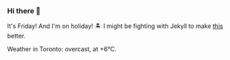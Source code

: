 ### Hi there :wave:

It's Friday! And I'm on holiday! :desert_island: I might be fighting with Jekyll to make [this](https://swissclubto.github.io) better.

Weather in Toronto: overcast, at +6°C.
